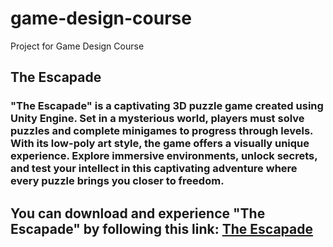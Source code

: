 # game-design-course
Project for Game Design Course

## The Escapade
### "The Escapade" is a captivating 3D puzzle game created using Unity Engine. Set in a mysterious world, players must solve puzzles and complete minigames to progress through levels. With its low-poly art style, the game offers a visually unique experience. Explore immersive environments, unlock secrets, and test your intellect in this captivating adventure where every puzzle brings you closer to freedom.


## You can download and experience "The Escapade" by following this link: [The Escapade](https://shorturl.at/chESX)
